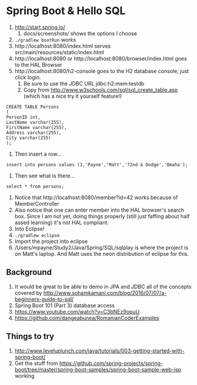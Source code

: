
# Spring Boot & Hello SQL

1. http://start.spring.io/
   1. docs/screenshots/ shows the options I choose
1. `./gradlew bootRun` works
1. http://localhost:8080/index.html serves src/main/resources/static/index.html 
1. http://localhost:8080 or http://localhost:8080/browser/index.html goes to the HAL Browser
1. http://localhost:8080/h2-console goes to the H2 database console; just click login.
   1. Be sure to use the JDBC URL jdbc:h2:mem:testdb
   1. Copy from http://www.w3schools.com/sql/sql_create_table.asp (which has a nice try it yourself feature!)
~~~~~
CREATE TABLE Persons
(
PersonID int,
LastName varchar(255),
FirstName varchar(255),
Address varchar(255),
City varchar(255)
);
~~~~~
  1. Then insert a row...
~~~~~
insert into persons values (1,'Payne','Matt','72nd & Dodge','Omaha');
~~~~~
  1. Then see what is there...
~~~~~
select * from persons;
~~~~~  
1. Notice that http://localhost:8080/member?id=42 works because of MemberController
1. Also notice that one can enter member into the HAL browser's search box.  Since I am not yet, doing things properly (still just faffing about half assed learning) it's not HAL compliant.
1. Into Eclipse!
  1. `./gradlew eclipse`
  1. Import the project into eclipse
  1. /Users/mpayne/Study2/Java/Spring/SQL/sqlplay is where the project is on Matt's laptop.  And Matt uses the neon distribution of eclipse for this.


## Background
1. It would be great to be able to demo in JPA and JDBC all of the concepts covered by http://www.sohamkamani.com/blog/2016/07/07/a-beginners-guide-to-sql/
1. Spring Boot 101 (Part 3) database access
  1. https://www.youtube.com/watch?v=C3bNEz9opuU
  1. https://github.com/dangeabunea/RomanianCoderExamples
  
## Things to try
1. http://www.leveluplunch.com/java/tutorials/003-getting-started-with-spring-boot/
1. Get the stuff from https://github.com/spring-projects/spring-boot/tree/master/spring-boot-samples/spring-boot-sample-web-jsp working

